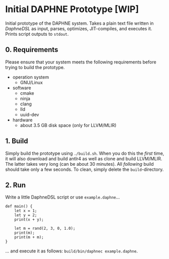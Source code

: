 # Initial DAPHNE Prototype [WIP]

Initial prototype of the DAPHNE system.
Takes a plain text file written in *DaphneDSL* as input, parses, optimizes, JIT-compiles, and executes it.
Prints script outputs to `stdout`.

## 0. Requirements

Please ensure that your system meets the following requirements before trying to build the prototype.

- operation system
  - GNU/Linux
- software
  - cmake
  - ninja
  - clang
  - lld
  - uuid-dev
- hardware
  - about 3.5 GB disk space (only for LLVM/MLIR)

## 1. Build

Simply build the prototype using `./build.sh`.
When you do this the *first* time, it will also download and build antlr4 as well as clone and build LLVM/MLIR.
The latter takes very long (can be about 30 minutes).
All *following* build should take only a few seconds.
To clean, simply delete the `build`-directory.

## 2. Run

Write a little DaphneDSL script or use `example.daphne`...

```
def main() {
    let x = 1;
    let y = 2;
    print(x + y);

    let m = rand(2, 3, 0, 1.0);
    print(m);
    print(m + m);
}
```

... and execute it as follows: `build/bin/daphnec example.daphne`.
